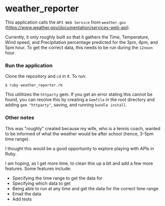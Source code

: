 # weather_reporter
This application calls the `API Web Service` from `weather.gov` (https://www.weather.gov/documentation/services-web-api). 

Currently, it only roughly built so that it gathers the Time, Temperature, Wind speed, and Precipitation percentage predicted for the 3pm, 4pm, and 5pm hour. To get the correct data, this needs to be run during the `12noon` hour.

### Run the application
Clone the repository and `cd` in it. To run: 
```
$ ruby weather_reporter.rb
```
This utilitizes the `httparty` gem. If you get an error stating this cannot be found, you can resolve this by creating a `Gemfile` in the root directory and adding `gem "httparty"`, saving, and running `bundle install`.

### Other notes
This was "roughly" created because my wife, who is a tennis coach, wanted to be informed of what the weather would be after school (hence, 3-5pm time range). 

I thought this would be a good opportunity to explore playing with APIs in Ruby. 

I am hoping, as I get more time, to clean this up a bit and add a few more features. Some features include:

- Specifying the time range to get the data for
- Specifying which data to get
- Being able to run at any time and get the data for the correct time range
- Email the data
- Add tests
